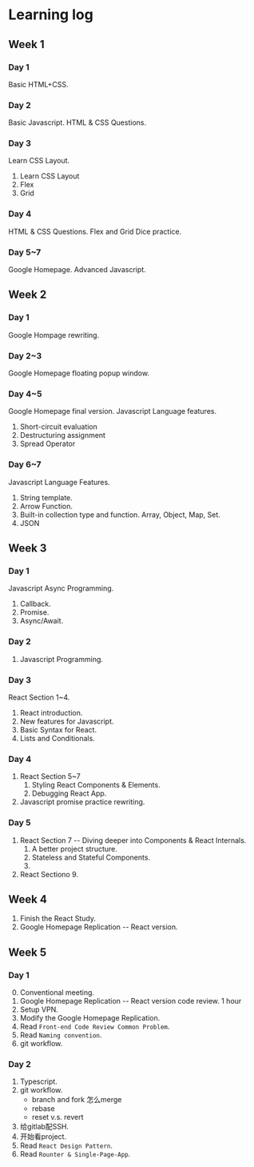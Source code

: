 # Learning log

## Week 1

### Day 1
Basic HTML+CSS.

### Day 2
Basic Javascript.
HTML & CSS Questions.

### Day 3
Learn CSS Layout.
1. Learn CSS Layout
2. Flex
3. Grid

### Day 4
HTML & CSS Questions.
Flex and Grid Dice practice.

### Day 5~7
Google Homepage.
Advanced Javascript.

## Week 2

### Day 1
Google Hompage rewriting.

### Day 2~3
Google Homepage floating popup window.

### Day 4~5
Google Homepage final version.
Javascript Language features.
1. Short-circuit evaluation
2. Destructuring assignment
3. Spread Operator

### Day 6~7
Javascript Language Features.
1. String template.
2. Arrow Function.
3. Built-in collection type and function. Array, Object, Map, Set.
4. JSON

## Week 3

### Day 1
Javascript Async Programming.
1. Callback.
2. Promise.
3. Async/Await.

### Day 2
1. Javascript Programming.

### Day 3
React Section 1~4.
1. React introduction.
2. New features for Javascript.
3. Basic Syntax for React.
4. Lists and Conditionals.

### Day 4
1. React Section 5~7
    1. Styling React Components & Elements.
    2. Debugging React App.
2. Javascript promise practice rewriting.

### Day 5
1. React Section 7 -- Diving deeper into Components & React Internals.
    1. A better project structure.
    2. Stateless and Stateful Components.
    3. 
2. React Sectiono 9.

## Week 4
1. Finish the React Study.
2. Google Homepage Replication -- React version.

## Week 5
### Day 1
0. Conventional meeting.
1. Google Homepage Replication -- React version code review. 1 hour
2. Setup VPN.
3. Modify the Google Homepage Replication.
4. Read `Front-end Code Review Common Problem`.
5. Read `Naming convention`.
6. git workflow.

### Day 2
1. Typescript.
2. git workflow.
    - branch and fork 怎么merge
    - rebase
    - reset v.s. revert
3. 给gitlab配SSH.
4. 开始看project.
5. Read `React Design Pattern`.
6. Read `Rounter & Single-Page-App`.
